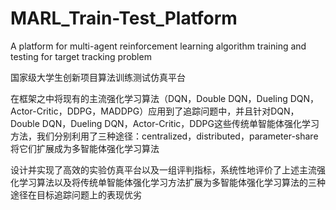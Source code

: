 # MARL_Train-Test_Platform

A platform for multi-agent reinforcement learning algorithm training and testing for target tracking problem

国家级大学生创新项目算法训练测试仿真平台

在框架之中将现有的主流强化学习算法（DQN，Double DQN，Dueling DQN，Actor-Critic，DDPG，MADDPG）应用到了追踪问题中，并且针对DQN，Double DQN，Dueling DQN，Actor-Critic，DDPG这些传统单智能体强化学习方法，我们分别利用了三种途径：centralized，distributed，parameter-share将它们扩展成为多智能体强化学习算法

设计并实现了高效的实验仿真平台以及一组评判指标，系统性地评价了上述主流强化学习算法以及将传统单智能体强化学习方法扩展为多智能体强化学习算法的三种途径在目标追踪问题上的表现优劣

